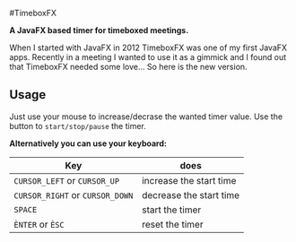 #TimeboxFX

**A JavaFX based timer for timeboxed meetings.**

When I started with JavaFX in 2012 TimeboxFX was one of my first JavaFX apps.
Recently in a meeting I wanted to use it as a gimmick and I found out that TimeboxFX needed some love... So here is the new version.

## Usage

Just use your mouse to increase/decrase the wanted timer value.
Use the button to ```start/stop/pause``` the timer.

**Alternatively you can use your keyboard:**

|Key | does |
|---|---|
|```CURSOR_LEFT``` or ```CURSOR_UP```|increase the start time|
|```CURSOR_RIGHT``` or ```CURSOR_DOWN```|decrease the start time|
|```SPACE```|start the timer|
|```ÈNTER``` or ```ÈSC```|reset the timer|

